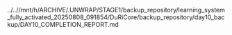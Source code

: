 ../..//mnt/h/ARCHIVE/.UNWRAP/STAGE1/backup_repository/learning_system_fully_activated_20250808_091854/DuRiCore/backup_repository/day10_backup/DAY10_COMPLETION_REPORT.md